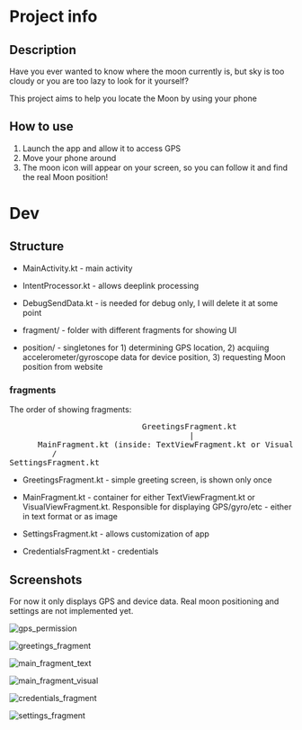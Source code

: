# Project info

## Description

Have you ever wanted to know where the moon currently is, but sky is too cloudy or you are too lazy to look for it yourself?

This project aims to help you locate the Moon by using your phone

## How to use

1) Launch the app and allow it to access GPS
2) Move your phone around
3) The moon icon will appear on your screen, so you can follow it and find the real Moon position!

# Dev

## Structure

- MainActivity.kt - main activity

- IntentProcessor.kt - allows deeplink processing

- DebugSendData.kt - is needed for debug only, I will delete it at some point

- fragment/ - folder with different fragments for showing UI

- position/ - singletones for 1) determining GPS location, 2) acquiing accelerometer/gyroscope data for device position, 3) requesting Moon position from website

### fragments

The order of showing fragments:

<pre>
                            GreetingsFragment.kt
                                      |
      MainFragment.kt (inside: TextViewFragment.kt or VisualViewFragment.kt)
         /                                                              \
SettingsFragment.kt                                             CredentialsFragment.kt
</pre>

- GreetingsFragment.kt - simple greeting screen, is shown only once

- MainFragment.kt - container for either TextViewFragment.kt or VisualViewFragment.kt. Responsible for displaying GPS/gyro/etc - either in text format or as image

- SettingsFragment.kt - allows customization of app

- CredentialsFragment.kt - credentials

## Screenshots

For now it only displays GPS and device data. Real moon positioning and settings are not implemented yet.

![gps_permission](ext/screenshots/gps_permission.png)

![greetings_fragment](ext/screenshots/greetings_fragment.png)

![main_fragment_text](ext/screenshots/main_fragment_text.png)

![main_fragment_visual](ext/screenshots/main_fragment_visual.png)

![credentials_fragment](ext/screenshots/credentials_fragment.png)

![settings_fragment](ext/screenshots/settings_fragment.png)
